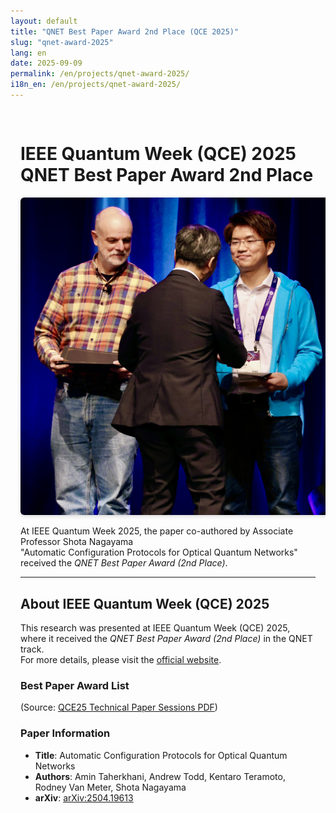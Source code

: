 ```yaml
---
layout: default
title: "QNET Best Paper Award 2nd Place (QCE 2025)"
slug: "qnet-award-2025"
lang: en
date: 2025-09-09
permalink: /en/projects/qnet-award-2025/
i18n_en: /en/projects/qnet-award-2025/
---
```


<div class="news-article" markdown="1" style="padding:1rem; margin:0 auto; max-width:100%; width:100%; box-sizing:border-box; overflow-x:hidden; word-wrap:break-word; overflow-wrap:anywhere; word-break:break-word; white-space:normal;">

# IEEE Quantum Week (QCE) 2025 QNET Best Paper Award 2nd Place

<p align="center">
  <img src="/assets/img/news/award-2ndplace.jpg" alt="Award Photo" style="max-width: 500px; height: auto; border-radius: 6px; box-shadow: 0 2px 6px rgba(0,0,0,.15);" />
</p>

At IEEE Quantum Week 2025, the paper co-authored by Associate Professor Shota Nagayama  
"Automatic Configuration Protocols for Optical Quantum Networks"
received the *QNET Best Paper Award (2nd Place)*.

---

## About IEEE Quantum Week (QCE) 2025

This research was presented at IEEE Quantum Week (QCE) 2025,  
where it received the *QNET Best Paper Award (2nd Place)* in the QNET track.  
For more details, please visit the [official website](https://qce.quantum.ieee.org/2025/).

### Best Paper Award List
(Source: [QCE25 Technical Paper Sessions PDF](https://qce.quantum.ieee.org/2025/wp-content/uploads/sites/12/2025/09/QCE25-Technical-Paper-Sessions.pdf))

### Paper Information
- **Title**: Automatic Configuration Protocols for Optical Quantum Networks  
- **Authors**: Amin Taherkhani, Andrew Todd, Kentaro Teramoto, Rodney Van Meter, Shota Nagayama  
- **arXiv**: [arXiv:2504.19613](https://arxiv.org/abs/2504.19613)

</div>